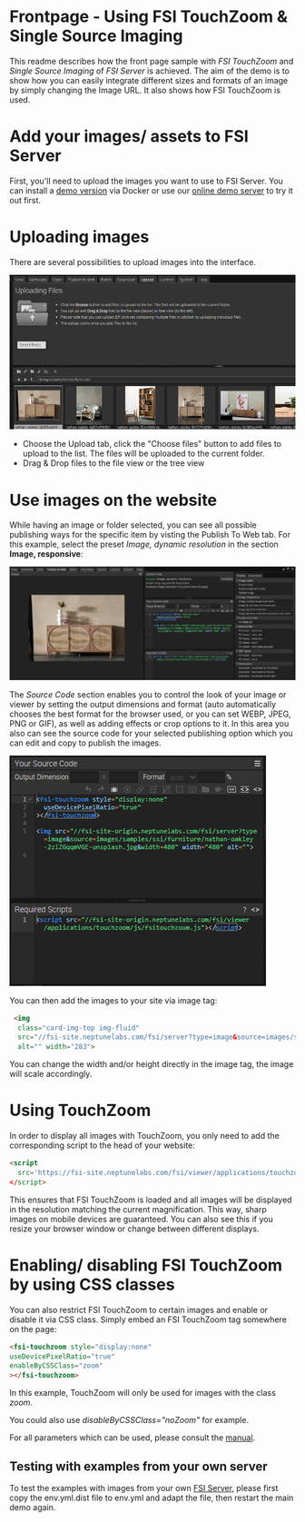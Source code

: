 # Frontpage - Using FSI TouchZoom & Single Source Imaging

This readme describes how the front page sample with *FSI TouchZoom* and *Single Source Imaging* of *FSI Server* is achieved.
The aim of the demo is to show how you can easily integrate different sizes and formats of an image by simply changing the Image URL.
It also shows how FSI TouchZoom is used.

# Add your images/ assets to FSI Server

First, you'll need to upload the images you want to use to FSI Server.
You can install a [demo version](https://www.neptunelabs.com/get/) via Docker or use our [online demo server](https://demo.fsi-server.com/fsi/interface/) to try it out first.

# Uploading images

There are several possibilities to upload images into the interface.

![Config Image](readme-front.png)

- Choose the Upload tab, click the "Choose files" button to add files to upload to the list. The files will be uploaded to the current folder.
- Drag & Drop files to the file view or the tree view

# Use images on the website

While having an image or folder selected, you can see all possible publishing ways for the specific item by visting the Publish To Web tab.
For this example, select the preset *Image, dynamic resolution* in the section **Image, responsive**:

![Config Image](readme-front-1.png)

The *Source Code* section enables you to control the look of your image or viewer by setting the output dimensions and format (auto automatically chooses the best format for the browser used, or you can set WEBP, JPEG, PNG or GIF), as well as adding effects or crop options to it.
In this area you also can see the source code for your selected publishing option which you can edit and copy to publish the images.

![Config Image](readme-front-2.png)

You can then add the images to your site via image tag:

```html
 <img
  class="card-img-top img-fluid"
  src="//fsi-site.neptunelabs.com/fsi/server?type=image&source=images/samples/ssi/furniture/nathan-oakley-boFO5uIUKUU-unsplash.jpg&width=283"
  alt="" width="283">
```
You can change the width and/or height directly in the image tag, the image will scale accordingly.

# Using TouchZoom

In order to display all images with TouchZoom, you only need to add the corresponding script
to the head of your website:

```html
<script
  src='https://fsi-site.neptunelabs.com/fsi/viewer/applications/touchzoom/js/fsitouchzoom.js'
</script>
```
This ensures that FSI TouchZoom is loaded and all images will be displayed in the resolution matching the current magnification.
This way, sharp images on mobile devices are guaranteed.
You can also see this if you resize your browser window or change between different displays.

# Enabling/ disabling FSI TouchZoom by using CSS classes

You can also restrict FSI TouchZoom to certain images and enable or disable it via CSS class.
Simply embed an FSI TouchZoom tag somewhere on the page:

```html
<fsi-touchzoom style="display:none"
useDevicePixelRatio="true"
enableByCSSClass="zoom"
></fsi-touchzoom>
```
In this example, TouchZoom will only be used for images with the class *zoom*.

You could also use *disableByCSSClass="noZoom"* for example.

For all parameters which can be used, please consult the [manual](https://docs.neptunelabs.com/fsi-viewer/latest/fsi-touchzoom).

## Testing with examples from your own server

To test the examples with images from your own [FSI Server](https://www.neptunelabs.com/fsi-server/), please first copy the env.yml.dist file to env.yml and adapt the file, then restart the main demo again.
